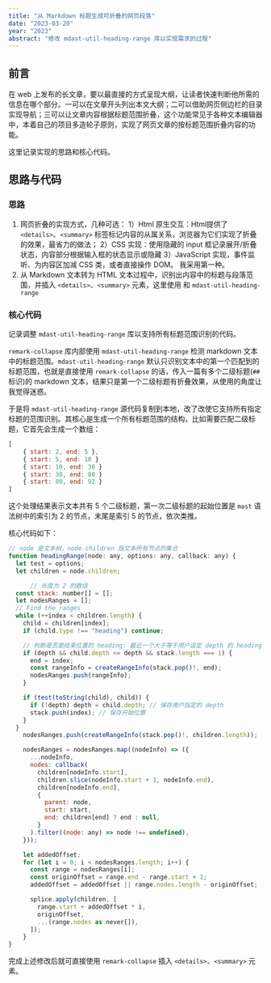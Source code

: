 ```yaml
---
title: "从 Markdown 标题生成可折叠的网页段落"
date: "2023-03-20"
year: "2023"
abstract: "修改 mdast-util-heading-range 库以实现需求的过程"
---
```


## 前言

在 web 上发布的长文章，要以最直接的方式呈现大纲，让读者快速判断他所需的信息在哪个部分。一可以在文章开头列出本文大纲；二可以借助网页侧边栏的目录实现导航；三可以让文章内容根据标题范围折叠，这个功能常见于各种文本编辑器中，本着自己的项目多造轮子原则，实现了网页文章的按标题范围折叠内容的功能。

这里记录实现的思路和核心代码。

## 思路与代码

### 思路

1. 网页折叠的实现方式，几种可选：
	1）Html 原生交互：Html提供了 `<details>`、`<summary>` 标签标记内容的从属关系，浏览器为它们实现了折叠的效果，最省力的做法；
	2）CSS 实现：使用隐藏的 input 框记录展开/折叠状态，内容部分根据输入框的状态显示或隐藏
	3）JavaScript 实现，事件监听、为内容区加减 CSS 类，或者直接操作 DOM。
	我采用第一种。
2. 从 Markdown 文本转为 HTML 文本过程中，识别出内容中的标题与段落范围，并插入 `<details>`、`<summary>` 元素，这里使用  和 `mdast-util-heading-range`

### 核心代码

记录调整 `mdast-util-heading-range` 库以支持所有标题范围识别的代码。

`remark-collapse` 库内部使用 `mdast-util-heading-range` 检测 markdown 文本中的标题范围。`mdast-util-heading-range` 默认只识别文本中的第一个匹配到的标题范围，也就是直接使用 `remark-collapse` 的话，传入一篇有多个二级标题(`##` 标识)的 markdown 文本，结果只是第一个二级标题有折叠效果，从使用的角度让我觉得迷惑。

于是将 `mdast-util-heading-range` 源代码复制到本地，改了改使它支持所有指定标题的范围识别。其核心是生成一个所有标题范围的结构，比如需要匹配二级标题，它首先会生成一个数组：

```js
[
	{ start: 2, end: 5 },
	{ start: 5, end: 10 }
	{ start: 10, end: 30 }
	{ start: 30, end: 80 }
	{ start: 80, end: 92 }
]
```

这个处理结果表示文本共有 5 个二级标题，第一次二级标题的起始位置是 `mast` 语法树中的索引为 2 的节点，末尾是索引 5 的节点，依次类推。

核心代码如下：

```js
// node 是文本树，node.children 指文本所有节点的集合
function headingRange(node: any, options: any, callback: any) {
  let test = options;
  let children = node.children;

	  // 长度为 2 的数组
  const stack: number[] = [];
  let nodesRanges = [];
  // Find the ranges
  while (++index < children.length) {
    child = children[index];
    if (child.type !== "heading") continue;

    // 判断是否是结束位置的 heading: 最近一个大于等于用户设定 depth 的 heading
    if (depth && child.depth <= depth && stack.length === 1) {
      end = index;
      const rangeInfo = createRangeInfo(stack.pop()!, end);
      nodesRanges.push(rangeInfo);
    }

    if (test(toString(child), child)) {
      if (!depth) depth = child.depth; // 保存用户指定的 depth
      stack.push(index); // 保存开始位置
    }
  }
	nodesRanges.push(createRangeInfo(stack.pop()!, children.length));

	nodesRanges = nodesRanges.map((nodeInfo) => ({
      ...nodeInfo,
      nodes: callback(
        children[nodeInfo.start],
        children.slice(nodeInfo.start + 1, nodeInfo.end),
        children[nodeInfo.end],
        {
          parent: node,
          start: start,
          end: children[end] ? end : null,
        }
      ).filter((node: any) => node !== undefined),
    }));

    let addedOffset;
    for (let i = 0; i < nodesRanges.length; i++) {
      const range = nodesRanges[i];
      const originOffset = range.end - range.start + 1;
      addedOffset = addedOffset || range.nodes.length - originOffset;

      splice.apply(children, [
        range.start + addedOffset * i,
        originOffset,
        ...(range.nodes as never[]),
      ]);
    }
}
```

完成上述修改后就可直接使用 `remark-collapse` 插入 `<details>`、`<summary>` 元素。